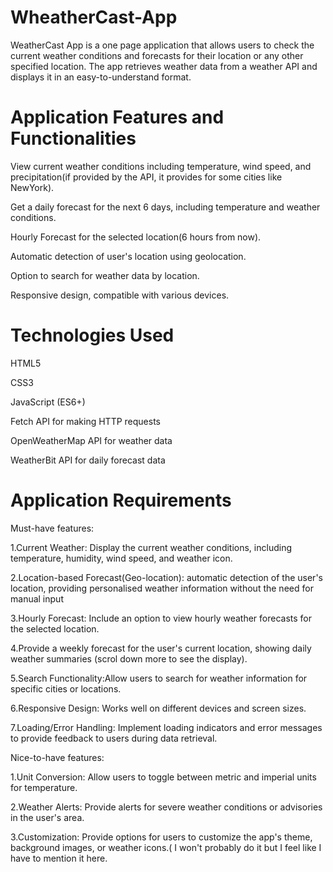 # WheatherCast-App
WeatherCast App is a one page application that allows users to check the current weather conditions and forecasts for their location or any other specified location. The app retrieves weather data from a weather API and displays it in an easy-to-understand format.

# Application Features and Functionalities

View current weather conditions including temperature, wind speed, and precipitation(if provided by the API, it provides for some cities like NewYork).

Get a daily forecast for the next 6 days, including temperature and weather conditions.

Hourly Forecast for the selected location(6 hours from now).

Automatic detection of user's location using geolocation.

Option to search for weather data by location.

Responsive design, compatible with various devices.

# Technologies Used

HTML5

CSS3

JavaScript (ES6+)

Fetch API for making HTTP requests

OpenWeatherMap API for weather data

WeatherBit API for daily forecast data

# Application Requirements

Must-have features:

1.Current Weather: Display the current weather conditions, including temperature, humidity, wind speed, and weather icon.

2.Location-based Forecast(Geo-location):  automatic detection of the user's location, providing personalised weather information without the need for manual input

3.Hourly Forecast: Include an option to view hourly weather forecasts for the selected location.

4.Provide a weekly forecast for the user's current location, showing daily weather summaries (scrol down more to see the display).

5.Search Functionality:Allow users to search for weather information for specific cities or locations.

6.Responsive Design: Works well on different devices and screen sizes.

7.Loading/Error Handling: Implement loading indicators and error messages to provide feedback to users during data retrieval.



Nice-to-have features:

1.Unit Conversion: Allow users to toggle between metric and imperial units for temperature.

2.Weather Alerts: Provide alerts for severe weather conditions or advisories in the user's area.

3.Customization: Provide options for users to customize the app's theme, background images, or weather icons.( I won't probably do it but I feel like I have to mention it here.
